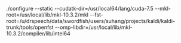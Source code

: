 
./configure --static --cudatk-dir=/usr/local64/lang/cuda-7.5 --mkl-root=/usr/local/lib/mkl-10.3.2/mkl --fst-root=/u/drspeech/data/swordfish/users/suhang/projects/kaldi/kaldi-trunk/tools/openfst --omp-libdir=/usr/local/lib/mkl-10.3.2/compiler/lib/intel64
